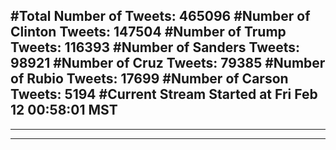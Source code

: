 #Total Number of Tweets: 465096 
#Number of Clinton Tweets: 147504
#Number of Trump Tweets: 116393
#Number of Sanders Tweets: 98921
#Number of Cruz Tweets: 79385
#Number of Rubio Tweets: 17699
#Number of Carson Tweets: 5194
#Current Stream Started at Fri Feb 12 00:58:01 MST
---
---
---
